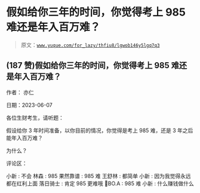 # 假如给你三年的时间，你觉得考上 985 难还是年入百万难？

> 原文：[`www.yuque.com/for_lazy/thfiu8/lgwob146y5lgq7q3`](https://www.yuque.com/for_lazy/thfiu8/lgwob146y5lgq7q3)



## (187 赞)假如给你三年的时间，你觉得考上 985 难还是年入百万难？ 

作者： 亦仁 

日期：2023-06-07 

各位生财考生，请听题： 

假设给你 3 年时间准备，以你目前的情况，你觉得是考上 985 难，还是 3 年之后能年入百万难？ 

为什么？ 

评论区： 

小新 : 不会 林森 : 985 果然靠谱 : 985 难 王舒林 : 都简单 小新 : 因为我觉得永远都在红利上面 落日骑士 : 肯定 985 更难哦 BO.A : 985 难 小新 : 什么赚钱做什么